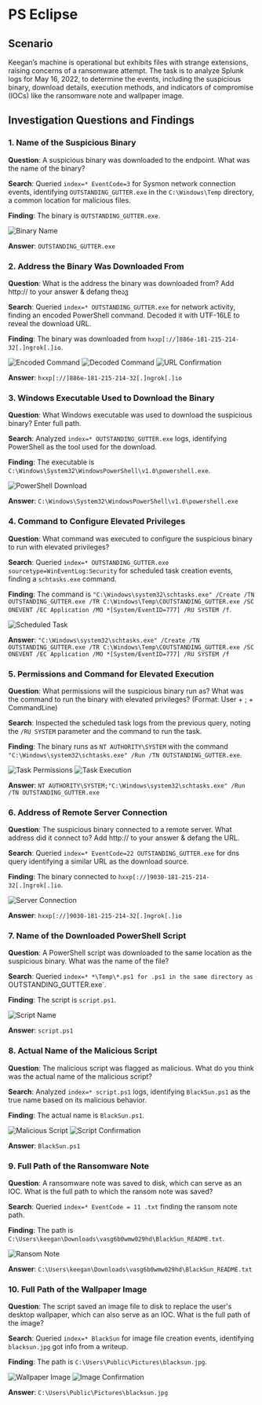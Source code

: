 # PS Eclipse

## Scenario

Keegan’s machine is operational but exhibits files with strange extensions, raising concerns of a ransomware attempt. The task is to analyze Splunk logs for May 16, 2022, to determine the events, including the suspicious binary, download details, execution methods, and indicators of compromise (IOCs) like the ransomware note and wallpaper image.

## Investigation Questions and Findings

### 1. Name of the Suspicious Binary
**Question**: A suspicious binary was downloaded to the endpoint. What was the name of the binary?

**Search**: Queried `index=* EventCode=3` for Sysmon network connection events, identifying `OUTSTANDING_GUTTER.exe` in the `C:\Windows\Temp` directory, a common location for malicious files.

**Finding**: The binary is `OUTSTANDING_GUTTER.exe`.

![Binary Name](screenshots/1.png)

**Answer**: `OUTSTANDING_GUTTER.exe`

### 2. Address the Binary Was Downloaded From
**Question**: What is the address the binary was downloaded from? Add http:// to your answer & defang theავ

**Search**: Queried `index=* OUTSTANDING_GUTTER.exe` for network activity, finding an encoded PowerShell command. Decoded it with UTF-16LE to reveal the download URL.

**Finding**: The binary was downloaded from `hxxp[://]886e-181-215-214-32[.]ngrok[.]io`.

![Encoded Command](screenshots/2.png)
![Decoded Command](screenshots/3.png)
![URL Confirmation](screenshots/4.png)

**Answer**: `hxxp[://]886e-181-215-214-32[.]ngrok[.]io`

### 3. Windows Executable Used to Download the Binary
**Question**: What Windows executable was used to download the suspicious binary? Enter full path.

**Search**: Analyzed `index=* OUTSTANDING_GUTTER.exe` logs, identifying PowerShell as the tool used for the download.

**Finding**: The executable is `C:\Windows\System32\WindowsPowerShell\v1.0\powershell.exe`.

![PowerShell Download](screenshots/5.png)

**Answer**: `C:\Windows\System32\WindowsPowerShell\v1.0\powershell.exe`

### 4. Command to Configure Elevated Privileges
**Question**: What command was executed to configure the suspicious binary to run with elevated privileges?

**Search**: Queried `index=* OUTSTANDING_GUTTER.exe sourcetype=WinEventLog:Security` for scheduled task creation events, finding a `schtasks.exe` command.

**Finding**: The command is `"C:\Windows\system32\schtasks.exe" /Create /TN OUTSTANDING_GUTTER.exe /TR C:\Windows\Temp\COUTSTANDING_GUTTER.exe /SC ONEVENT /EC Application /MO *[System/EventID=777] /RU SYSTEM /f`.

![Scheduled Task](screenshots/6.png)

**Answer**: `"C:\Windows\system32\schtasks.exe" /Create /TN OUTSTANDING_GUTTER.exe /TR C:\Windows\Temp\COUTSTANDING_GUTTER.exe /SC ONEVENT /EC Application /MO *[System/EventID=777] /RU SYSTEM /f`

### 5. Permissions and Command for Elevated Execution
**Question**: What permissions will the suspicious binary run as? What was the command to run the binary with elevated privileges? (Format: User + ; + CommandLine)

**Search**: Inspected the scheduled task logs from the previous query, noting the `/RU SYSTEM` parameter and the command to run the task.

**Finding**: The binary runs as `NT AUTHORITY\SYSTEM` with the command `"C:\Windows\system32\schtasks.exe" /Run /TN OUTSTANDING_GUTTER.exe`.

![Task Permissions](screenshots/7.png)
![Task Execution](screenshots/8.png)

**Answer**: `NT AUTHORITY\SYSTEM;"C:\Windows\system32\schtasks.exe" /Run /TN OUTSTANDING_GUTTER.exe`

### 6. Address of Remote Server Connection
**Question**: The suspicious binary connected to a remote server. What address did it connect to? Add http:// to your answer & defang the URL.

**Search**: Queried `index=* EventCode=22 OUTSTANDING_GUTTER.exe` for dns query identifying a similar URL as the download source.

**Finding**: The binary connected to `hxxp[://]9030-181-215-214-32[.]ngrok[.]io`.

![Server Connection](screenshots/9.png)

**Answer**: `hxxp[://]9030-181-215-214-32[.]ngrok[.]io`

### 7. Name of the Downloaded PowerShell Script
**Question**: A PowerShell script was downloaded to the same location as the suspicious binary. What was the name of the file?

**Search**: Queried `index=* *\Temp\*.ps1 for .ps1 in the same directory as `OUTSTANDING_GUTTER.exe`.

**Finding**: The script is `script.ps1`.

![Script Name](screenshots/10.png)

**Answer**: `script.ps1`

### 8. Actual Name of the Malicious Script
**Question**: The malicious script was flagged as malicious. What do you think was the actual name of the malicious script?

**Search**: Analyzed `index=* script.ps1` logs, identifying `BlackSun.ps1` as the true name based on its malicious behavior.

**Finding**: The actual name is `BlackSun.ps1`.

![Malicious Script](screenshots/11.png)
![Script Confirmation](screenshots/12.png)

**Answer**: `BlackSun.ps1`

### 9. Full Path of the Ransomware Note
**Question**: A ransomware note was saved to disk, which can serve as an IOC. What is the full path to which the ransom note was saved?

**Search**: Queried `index=* EventCode = 11 .txt` finding the ransom note path.

**Finding**: The path is `C:\Users\keegan\Downloads\vasg6b0wmw029hd\BlackSun_README.txt`.

![Ransom Note](screenshots/13.png)

**Answer**: `C:\Users\keegan\Downloads\vasg6b0wmw029hd\BlackSun_README.txt`

### 10. Full Path of the Wallpaper Image
**Question**: The script saved an image file to disk to replace the user's desktop wallpaper, which can also serve as an IOC. What is the full path of the image?

**Search**: Queried `index=* BlackSun` for image file creation events, identifying `blacksun.jpg` got info from a writeup.

**Finding**: The path is `C:\Users\Public\Pictures\blacksun.jpg`.

![Wallpaper Image](screenshots/14.png)
![Image Confirmation](screenshots/15.png)

**Answer**: `C:\Users\Public\Pictures\blacksun.jpg`

